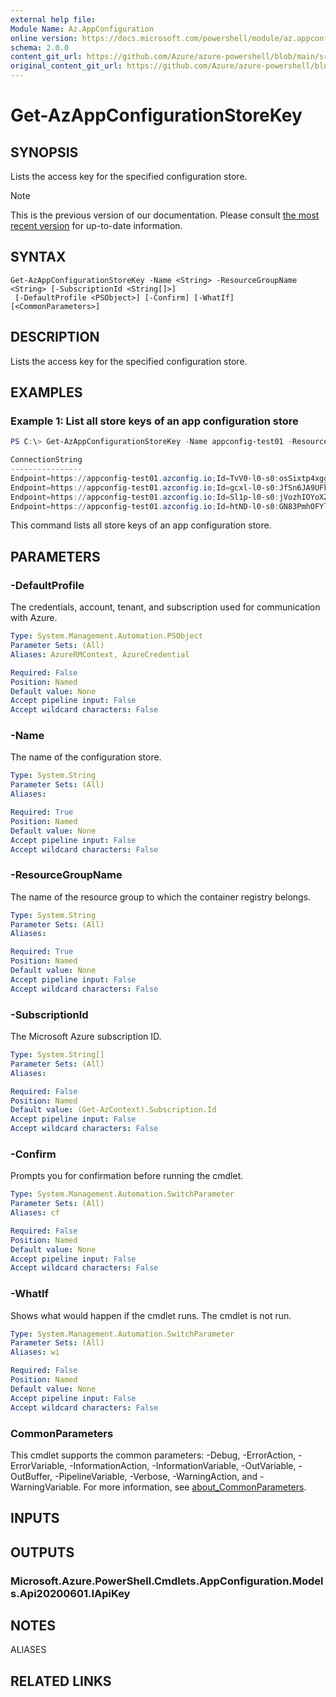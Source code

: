 ```yaml
---
external help file: 
Module Name: Az.AppConfiguration
online version: https://docs.microsoft.com/powershell/module/az.appconfiguration/get-azappconfigurationstorekey
schema: 2.0.0
content_git_url: https://github.com/Azure/azure-powershell/blob/main/src/AppConfiguration/help/Get-AzAppConfigurationStoreKey.md
original_content_git_url: https://github.com/Azure/azure-powershell/blob/main/src/AppConfiguration/help/Get-AzAppConfigurationStoreKey.md
---
```


# Get-AzAppConfigurationStoreKey

## SYNOPSIS
Lists the access key for the specified configuration store.

> [!NOTE]
>This is the previous version of our documentation. Please consult [the most recent version](/powershell/module/az.appconfiguration/get-azappconfigurationstorekey) for up-to-date information.

## SYNTAX

```
Get-AzAppConfigurationStoreKey -Name <String> -ResourceGroupName <String> [-SubscriptionId <String[]>]
 [-DefaultProfile <PSObject>] [-Confirm] [-WhatIf] [<CommonParameters>]
```

## DESCRIPTION
Lists the access key for the specified configuration store.

## EXAMPLES

### Example 1: List all store keys of an app configuration store
```powershell
PS C:\> Get-AzAppConfigurationStoreKey -Name appconfig-test01 -ResourceGroupName azpwsh-manual-test

ConnectionString                                                                                                                     LastModified        Name                ReadOnly Value
----------------                                                                                                                     ------------        ----                -------- -----
Endpoint=https://appconfig-test01.azconfig.io;Id=TvV0-l0-s0:osSixtp4xggJYFlsJyYl;Secret=Bfxnosrs952PTGxvb2bdFtlTDCBPFDTlBATuEO5kRbc= 5/7/2020 9:09:27 AM Primary             False    Bfxnosrs952PTGxvb2bdFtlTDCBPFDTlBATuEO5k...
Endpoint=https://appconfig-test01.azconfig.io;Id=gcxl-l0-s0:JfSn6JA9UFkRj7/3GVTu;Secret=0fH4qQ+LLvKUKEiT3kICQTEbV0WNMi4xNu9RZxPx6X0= 5/7/2020 9:09:27 AM Secondary           False    0fH4qQ+LLvKUKEiT3kICQTEbV0WNMi4xNu9RZxPx...
Endpoint=https://appconfig-test01.azconfig.io;Id=Sl1p-l0-s0:jVozhIOYoXZ9k5pCjWa2;Secret=bAmj8BqcHguVraXNAJfuD1bDR+gzlfk2hf8ZSZhE9Ik= 5/7/2020 9:09:27 AM Primary Read Only   True     bAmj8BqcHguVraXNAJfuD1bDR+gzlfk2hf8ZSZhE...
Endpoint=https://appconfig-test01.azconfig.io;Id=htND-l0-s0:GN83PmhOFYlAlcXHN2/6;Secret=n2tp5evU2F4Z1QkctG2TgZkgMxojEkod3KTEaEgcSMQ= 5/7/2020 9:09:27 AM Secondary Read Only True     n2tp5evU2F4Z1QkctG2TgZkgMxojEkod3KTEaEgc...
```

This command lists all store keys of an app configuration store.

## PARAMETERS

### -DefaultProfile
The credentials, account, tenant, and subscription used for communication with Azure.

```yaml
Type: System.Management.Automation.PSObject
Parameter Sets: (All)
Aliases: AzureRMContext, AzureCredential

Required: False
Position: Named
Default value: None
Accept pipeline input: False
Accept wildcard characters: False
```

### -Name
The name of the configuration store.

```yaml
Type: System.String
Parameter Sets: (All)
Aliases:

Required: True
Position: Named
Default value: None
Accept pipeline input: False
Accept wildcard characters: False
```

### -ResourceGroupName
The name of the resource group to which the container registry belongs.

```yaml
Type: System.String
Parameter Sets: (All)
Aliases:

Required: True
Position: Named
Default value: None
Accept pipeline input: False
Accept wildcard characters: False
```

### -SubscriptionId
The Microsoft Azure subscription ID.

```yaml
Type: System.String[]
Parameter Sets: (All)
Aliases:

Required: False
Position: Named
Default value: (Get-AzContext).Subscription.Id
Accept pipeline input: False
Accept wildcard characters: False
```

### -Confirm
Prompts you for confirmation before running the cmdlet.

```yaml
Type: System.Management.Automation.SwitchParameter
Parameter Sets: (All)
Aliases: cf

Required: False
Position: Named
Default value: None
Accept pipeline input: False
Accept wildcard characters: False
```

### -WhatIf
Shows what would happen if the cmdlet runs.
The cmdlet is not run.

```yaml
Type: System.Management.Automation.SwitchParameter
Parameter Sets: (All)
Aliases: wi

Required: False
Position: Named
Default value: None
Accept pipeline input: False
Accept wildcard characters: False
```

### CommonParameters
This cmdlet supports the common parameters: -Debug, -ErrorAction, -ErrorVariable, -InformationAction, -InformationVariable, -OutVariable, -OutBuffer, -PipelineVariable, -Verbose, -WarningAction, and -WarningVariable. For more information, see [about_CommonParameters](http://go.microsoft.com/fwlink/?LinkID=113216).

## INPUTS

## OUTPUTS

### Microsoft.Azure.PowerShell.Cmdlets.AppConfiguration.Models.Api20200601.IApiKey

## NOTES

ALIASES

## RELATED LINKS


